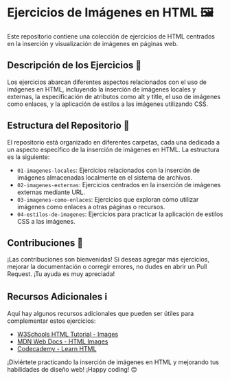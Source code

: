 # Ejercicios de Imágenes en HTML 🖼️

Este repositorio contiene una colección de ejercicios de HTML centrados en la inserción y visualización de imágenes en páginas web.

## Descripción de los Ejercicios 🚀

Los ejercicios abarcan diferentes aspectos relacionados con el uso de imágenes en HTML, incluyendo la inserción de imágenes locales y externas, la especificación de atributos como alt y title, el uso de imágenes como enlaces, y la aplicación de estilos a las imágenes utilizando CSS.

## Estructura del Repositorio 📂

El repositorio está organizado en diferentes carpetas, cada una dedicada a un aspecto específico de la inserción de imágenes en HTML. La estructura es la siguiente:

- `01-imagenes-locales`: Ejercicios relacionados con la inserción de imágenes almacenadas localmente en el sistema de archivos.
- `02-imagenes-externas`: Ejercicios centrados en la inserción de imágenes externas mediante URL.
- `03-imagenes-como-enlaces`: Ejercicios que exploran cómo utilizar imágenes como enlaces a otras páginas o recursos.
- `04-estilos-de-imagenes`: Ejercicios para practicar la aplicación de estilos CSS a las imágenes.



## Contribuciones 🤝

¡Las contribuciones son bienvenidas! Si deseas agregar más ejercicios, mejorar la documentación o corregir errores, no dudes en abrir un Pull Request. ¡Tu ayuda es muy apreciada!

## Recursos Adicionales ℹ️

Aquí hay algunos recursos adicionales que pueden ser útiles para complementar estos ejercicios:

- [W3Schools HTML Tutorial - Images](https://www.w3schools.com/html/html_images.asp)
- [MDN Web Docs - HTML Images](https://developer.mozilla.org/en-US/docs/Web/HTML/Element/img)
- [Codecademy - Learn HTML](https://www.codecademy.com/learn/learn-html)

¡Diviértete practicando la inserción de imágenes en HTML y mejorando tus habilidades de diseño web! ¡Happy coding! 😊
